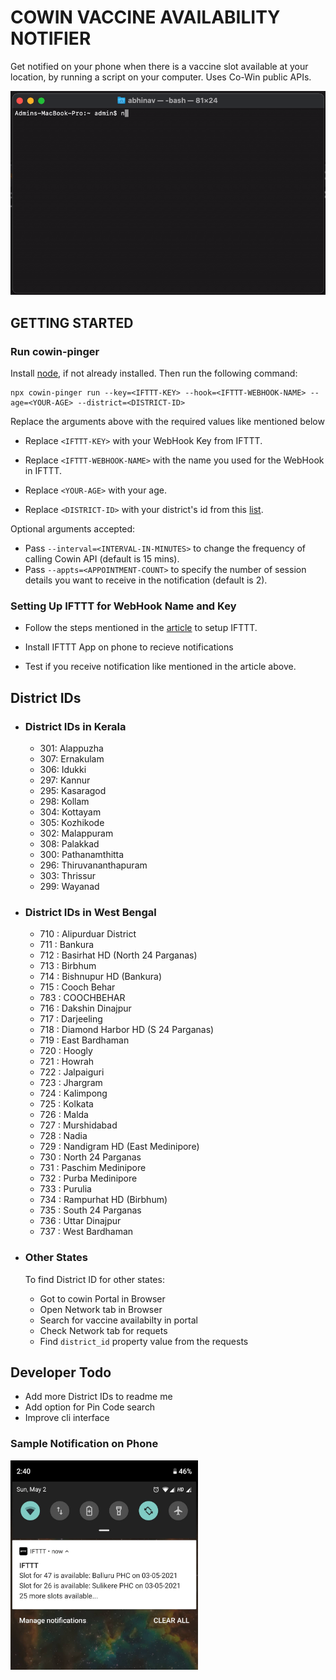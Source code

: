 #  COWIN VACCINE AVAILABILITY NOTIFIER
Get notified on your phone when there is a vaccine slot available at your location, by running a script on your computer. Uses Co-Win public APIs.

![Instructions-GIF](https://github.com/abhinavdc/cowin-pinger/blob/main/img/instructions.gif)

## GETTING STARTED
### Run cowin-pinger

Install [node](https://nodejs.org/en/download/), if not already installed. Then run the following command:

    npx cowin-pinger run --key=<IFTTT-KEY> --hook=<IFTTT-WEBHOOK-NAME> --age=<YOUR-AGE> --district=<DISTRICT-ID>

Replace the arguments above with the required values like mentioned below

  - Replace `<IFTTT-KEY>` with your WebHook Key from IFTTT.

  - Replace `<IFTTT-WEBHOOK-NAME>` with the name you used for the WebHook in IFTTT.

  - Replace `<YOUR-AGE>` with your age.

  - Replace `<DISTRICT-ID>` with your district's id from this [list](#district_list).

Optional arguments accepted:

  - Pass `--interval=<INTERVAL-IN-MINUTES>` to change the frequency of calling Cowin API  (default is 15 mins).
  - Pass `--appts=<APPOINTMENT-COUNT>` to specify the number of session details you want to receive in the notification (default is 2).

### Setting Up IFTTT for WebHook Name and Key

- Follow the steps mentioned in the [article](https://betterprogramming.pub/how-to-send-push-notifications-to-your-phone-from-any-script-6b70e34748f6) to setup IFTTT.

- Install IFTTT App on phone to recieve notifications

- Test if you receive notification like mentioned in the article above.

## <a name="district_list">District IDs</a>
- ### District IDs in Kerala
  - 301: Alappuzha
  - 307: Ernakulam
  - 306: Idukki
  - 297: Kannur
  - 295: Kasaragod
  - 298: Kollam
  - 304: Kottayam
  - 305: Kozhikode
  - 302: Malappuram
  - 308: Palakkad
  - 300: Pathanamthitta
  - 296: Thiruvananthapuram
  - 303: Thrissur
  - 299: Wayanad
 
- ### District IDs in West Bengal
    - 710 : Alipurduar District
    - 711 : Bankura
    - 712 : Basirhat HD (North 24 Parganas)
    - 713 : Birbhum
    - 714 : Bishnupur HD (Bankura)
    - 715 : Cooch Behar
    - 783 : COOCHBEHAR
    - 716 : Dakshin Dinajpur
    - 717 : Darjeeling
    - 718 : Diamond Harbor HD (S 24 Parganas)
    - 719 : East Bardhaman
    - 720 : Hoogly
    - 721 : Howrah
    - 722 : Jalpaiguri
    - 723 : Jhargram
    - 724 : Kalimpong
    - 725 : Kolkata
    - 726 : Malda
    - 727 : Murshidabad
    - 728 : Nadia
    - 729 : Nandigram HD (East Medinipore)
    - 730 : North 24 Parganas
    - 731 : Paschim Medinipore
    - 732 : Purba Medinipore
    - 733 : Purulia
    - 734 : Rampurhat HD (Birbhum)
    - 735 : South 24 Parganas
    - 736 : Uttar Dinajpur
    - 737 : West Bardhaman

- ### Other States
  To find District ID for other states: 
  - Got to cowin Portal in Browser
  - Open Network tab in Browser
  - Search for vaccine availabilty in portal
  - Check Network tab for requets
  - Find `district_id` property value from the requests

## Developer Todo
- Add more District IDs to readme me
- Add option for Pin Code search
- Improve cli interface

### Sample Notification on Phone

<img src="https://github.com/abhinavdc/cowin-pinger/blob/main/img/notification-screenshot.jpg" width="300">



